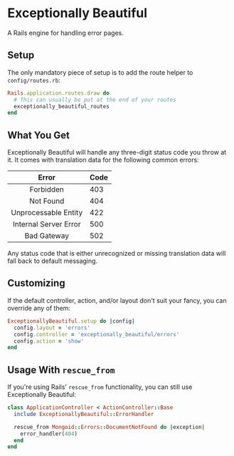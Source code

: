 # Exceptionally Beautiful

A Rails engine for handling error pages.

## Setup

The only mandatory piece of setup is to add the route helper to `config/routes.rb`:

``` ruby
Rails.application.routes.draw do
  # This can usually be put at the end of your routes
  exceptionally_beautiful_routes
end
```

## What You Get

Exceptionally Beautiful will handle any three-digit status code you throw at it. It comes with translation data for the following common errors:

|         Error         | Code |
|:---------------------:|------|
| Forbidden             | 403  |
| Not Found             | 404  |
| Unprocessable Entity  | 422  |
| Internal Server Error | 500  |
| Bad Gateway           | 502  |

Any status code that is either unrecognized or missing translation data will fall back to default messaging.

## Customizing

If the default controller, action, and/or layout don't suit your fancy, you can override any of them:

``` ruby
ExceptionallyBeautiful.setup do |config|
  config.layout = 'errors'
  config.controller = 'exceptionally_beautiful/errors'
  config.action = 'show'
end
```

## Usage With `rescue_from`

If you're using Rails' `rescue_from` functionality, you can still use Exceptionally Beautiful:

``` ruby
class ApplicationController < ActionController::Base
  include ExceptionallyBeautiful::ErrorHandler

  rescue_from Mongoid::Errors::DocumentNotFound do |exception|
    error_handler(404)
  end
end
```